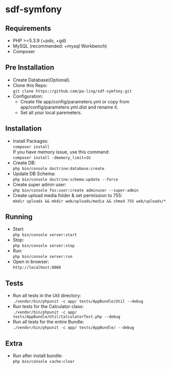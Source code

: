 sdf-symfony
=====

## Requirements
- PHP >=5.3.9 (+pdo, +gd)
- MySQL (recommended: +mysql Workbench)
- Composer

## Pre Installation
- Create Database(Optional).
- Clone this Repo:</br>
  `git clone https://github.com/pa-ling/sdf-symfony.git`
- Configuration: <br>
  - Create file app/config/parameters.yml or copy from app/config/parameters.yml.dist and rename it.
  - Set all your local paremeters.
  
## Installation
- Install Packages:</br>
  `composer install`<br>
  If you have memory issue, use this command:<br>
  `composer install -dmemory_limit=1G`<br>
- Create DB:</br>
  `php bin/console doctrine:database:create` 
- Update DB Schema:</br>
  `php bin/console doctrine:schema:update --force`
- Create super admin user:</br>
  `php bin/console fos:user:create adminuser --super-admin`
- Create upload media folder & set permission to 755:</br>
  `mkdir uploads && mkdir web/uploads/media && chmod 755 web/uploads/*`

## Running
- Start:<br/>
    `php bin/console server:start`
- Stop:<br/>
    `php bin/console server:stop`
- Run:<br/>
    `php bin/console server:run`
- Open in browser:</br>
  `http://localhost:8000`

## Tests
- Run all tests in the Util directory:<br/>
    `./vendor/bin/phpunit -c app/ tests/AppBundle/Util --debug`
- Run tests for the Calculator class:<br/>
    `./vendor/bin/phpunit -c app/ tests/AppBundle/Util/CalculatorTest.php --debug`
- Run all tests for the entire Bundle:<br/>
    `./vendor/bin/phpunit -c app/ tests/AppBundle/ --debug`

## Extra
- Run after install bundle:<br/>
    `php bin/console cache:clear`
